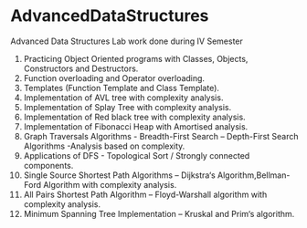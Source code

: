 # AdvancedDataStructures

Advanced Data Structures Lab work done during IV Semester

1. Practicing Object Oriented programs with Classes, Objects, Constructors and Destructors.
2. Function overloading and Operator overloading.
3. Templates (Function Template and Class Template).
4. Implementation of AVL tree with complexity analysis.
5. Implementation of Splay Tree with complexity analysis.
6. Implementation of Red black tree with complexity analysis. 
7. Implementation of Fibonacci Heap with Amortised analysis.
8. Graph Traversals Algorithms - Breadth-First Search – Depth-First Search Algorithms -Analysis based on complexity.
9. Applications of DFS - Topological Sort / Strongly connected components.
10. Single Source Shortest Path Algorithms – Dijkstra‘s Algorithm,Bellman-Ford Algorithm with complexity analysis.
11. All Pairs Shortest Path Algorithm – Floyd-Warshall algorithm with complexity analysis.
12. Minimum Spanning Tree Implementation – Kruskal and Prim‘s algorithm.
